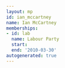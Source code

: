 ```yaml
---
layout: mp
id: ian_mccartney
name: Ian McCartney
memberships:
- id: lab
  name: Labour Party
  start: 
  end: '2010-03-30'
autogenerated: true
---
```

